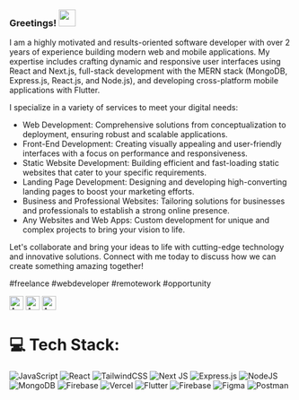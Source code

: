 ### Greetings! <img src="https://media.giphy.com/media/hvRJCLFzcasrR4ia7z/giphy.gif" width="30px" height="30px">

I am a highly motivated and results-oriented software developer with over 2 years of experience building modern web and mobile applications. My expertise includes crafting dynamic and responsive user interfaces using React and Next.js, full-stack development with the MERN stack (MongoDB, Express.js, React.js, and Node.js), and developing cross-platform mobile applications with Flutter.

I specialize in a variety of services to meet your digital needs:
- Web Development: Comprehensive solutions from conceptualization to deployment, ensuring robust and scalable applications.
- Front-End Development: Creating visually appealing and user-friendly interfaces with a focus on performance and responsiveness.
- Static Website Development: Building efficient and fast-loading static websites that cater to your specific requirements.
- Landing Page Development: Designing and developing high-converting landing pages to boost your marketing efforts.
- Business and Professional Websites: Tailoring solutions for businesses and professionals to establish a strong online presence.
- Any Websites and Web Apps: Custom development for unique and complex projects to bring your vision to life.

Let's collaborate and bring your ideas to life with cutting-edge technology and innovative solutions. Connect with me today to discuss how we can create something amazing together!

#freelance #webdeveloper #remotework #opportunity

[<img src="https://img.shields.io/badge/Fiverr-1dbf73?&style=for-the-badge&logo=fiverr&logoColor=white" height="25" alt="Arun Kumar">](https://www.fiverr.com/athiradi/)
[<img src="https://img.shields.io/badge/Linkedin-0b66c3?&style=for-the-badge&logo=linkedin&logoColor=white" height="25" alt="Arun Kumar">](https://www.linkedin.com/in/arun-kumar-web/)
[<img src="https://img.shields.io/badge/Mail%20me-eeeeee?style=for-the-badge&logo=gmail&logoColor=D14836" height="25" alt="Arun Kumar">](mailto:athiradiarun@yahoo.com)

# 💻 Tech Stack:
![JavaScript](https://img.shields.io/badge/javascript-%23323330.svg?style=for-the-badge&logo=javascript&logoColor=%23F7DF1E) ![React](https://img.shields.io/badge/react-%2320232a.svg?style=for-the-badge&logo=react&logoColor=%2361DAFB) ![TailwindCSS](https://img.shields.io/badge/tailwindcss-%2338B2AC.svg?style=for-the-badge&logo=tailwind-css&logoColor=white) ![Next JS](https://img.shields.io/badge/Next-black?style=for-the-badge&logo=next.js&logoColor=white) ![Express.js](https://img.shields.io/badge/express.js-%23404d59.svg?style=for-the-badge&logo=express&logoColor=%2361DAFB) ![NodeJS](https://img.shields.io/badge/node.js-6DA55F?style=for-the-badge&logo=node.js&logoColor=white) ![MongoDB](https://img.shields.io/badge/MongoDB-%234ea94b.svg?style=for-the-badge&logo=mongodb&logoColor=white) ![Firebase](https://img.shields.io/badge/firebase-%23039BE5.svg?style=for-the-badge&logo=firebase) ![Vercel](https://img.shields.io/badge/vercel-%23000000.svg?style=for-the-badge&logo=vercel&logoColor=white) ![Flutter](https://img.shields.io/badge/Flutter-%2302569B.svg?style=for-the-badge&logo=Flutter&logoColor=white) ![Firebase](https://img.shields.io/badge/Firebase-039BE5?style=for-the-badge&logo=Firebase&logoColor=white) ![Figma](https://img.shields.io/badge/figma-%23F24E1E.svg?style=for-the-badge&logo=figma&logoColor=white) ![Postman](https://img.shields.io/badge/Postman-FF6C37?style=for-the-badge&logo=postman&logoColor=white)

